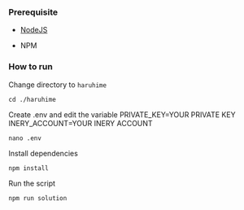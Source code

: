 ### Prerequisite

- [NodeJS](https://nodejs.org/en/)

- NPM



### How to run

Change directory to ```haruhime```

```shell
cd ./haruhime
```

Create .env and edit the variable
PRIVATE_KEY=YOUR PRIVATE KEY
INERY_ACCOUNT=YOUR INERY ACCOUNT

```shell
nano .env
```

Install dependencies

```shell
npm install
```

Run the script

```
npm run solution
```
